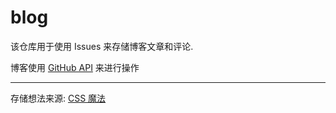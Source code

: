 # blog
该仓库用于使用 Issues 来存储博客文章和评论.

博客使用 [GitHub API](https://api.github.com) 来进行操作

---
存储想法来源: [CSS 魔法](https://github.com/cssmagic/blog)
